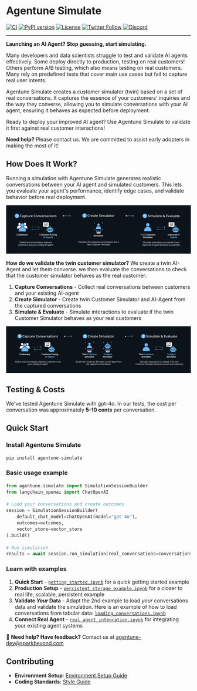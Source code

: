 # Agentune Simulate

[![CI](https://github.com/SparkBeyond/agentune/actions/workflows/python-tests.yml/badge.svg?label=CI)](https://github.com/SparkBeyond/agentune/actions)
[![PyPI version](https://badge.fury.io/py/agentune-simulate.svg)](https://pypi.org/project/agentune-simulate/)
[![License](https://img.shields.io/badge/License-Apache%202.0-blue.svg)](https://opensource.org/licenses/Apache-2.0)
[![Twitter Follow](https://img.shields.io/twitter/follow/agentune_sb?style=social)](https://x.com/agentune_sb)
[![Discord](https://img.shields.io/badge/discord-join-blue?logo=discord&logoColor=white)](https://discord.gg/Hx5YYAaebz)

---

**Launching an AI Agent? Stop guessing, start simulating.**

Many developers and data scientists struggle to test and validate AI agents effectively. Some deploy directly to production, testing on real customers! Others perform A/B testing, which also means testing on real customers. Many rely on predefined tests that cover main use cases but fail to capture real user intents.

Agentune Simulate creates a customer simulator (twin) based on a set of real conversations. It captures the essence of your customers' inquiries and the way they converse, allowing you to simulate conversations with your AI agent, ensuring it behaves as expected before deployment.

Ready to deploy your improved AI agent? Use Agentune Simulate to validate it first against real customer interactions!

**Need help?** Please contact us. We are committed to assist early adopters in making the most of it!

## How Does It Work?    

Running a simulation with Agentune Simulate generates realistic conversations between your AI agent and simulated customers. This lets you evaluate your agent's performance, identify edge cases, and validate behavior before real deployment.

![Agentune Simulate Workflow](https://raw.githubusercontent.com/SparkBeyond/agentune/main/agentune_simulate/docs/images/agentune-simulate-flow.png)

**How do we validate the twin customer simulator?** We create a twin AI-Agent and let them converse. we then evaluate the conversations to check that the customer simulator behaves as the real customer:

1. **Capture Conversations** - Collect real conversations between customers and your existing AI-agent
2. **Create Simulator** - Create twin Customer Simulator and AI-Agent from the captured conversations
3. **Simulate & Evaluate** - Simulate interactions to evaluate if the twin Customer Simulator behaves as your real customers

![Agentune Simulate Workflow](https://raw.githubusercontent.com/SparkBeyond/agentune/main/agentune_simulate/docs/images/agentune-simulate-validation-flow.png)

## Testing & Costs

We've tested Agentune Simulate with gpt-4o. In our tests, the cost per conversation was approximately **5-10 cents** per conversation.

## Quick Start

### Install Agentune Simulate

   ```bash
   pip install agentune-simulate
   ```

### Basic usage example

   ```python
   from agentune.simulate import SimulationSessionBuilder
   from langchain_openai import ChatOpenAI
   
   # Load your conversations and create outcomes
   session = SimulationSessionBuilder(
       default_chat_model=ChatOpenAI(model="gpt-4o"),
       outcomes=outcomes,
       vector_store=vector_store
   ).build()
   
   # Run simulation
   results = await session.run_simulation(real_conversations=conversations)
   ```

### Learn with examples

1. **Quick Start** - [`getting_started.ipynb`](https://github.com/SparkBeyond/agentune/blob/main/agentune_simulate/examples/getting_started.ipynb) for a quick getting started example
2. **Production Setup** - [`persistent_storage_example.ipynb`](https://github.com/SparkBeyond/agentune/blob/main/agentune_simulate/examples/persistent_storage_example.ipynb) for a closer to real life, scalable, persistent example  
3. **Validate _Your_ Data** - Adapt the 2nd example to load _your_ conversations data and validate the simulation. 
Here is an example of how to load conversations from tabular data: [`loading_conversations.ipynb`](https://github.com/SparkBeyond/agentune/blob/main/agentune_simulate/examples/loading_conversations.ipynb)
4. **Connect Real Agent** - [`real_agent_integration.ipynb`](https://github.com/SparkBeyond/agentune/blob/main/agentune_simulate/examples/real_agent_integration.ipynb) for integrating your existing agent systems

📧 **Need help? Have feedback?** Contact us at [agentune-dev@sparkbeyond.com](mailto:agentune-dev@sparkbeyond.com)

## Contributing

- **Environment Setup**: [Environment Setup Guide](https://github.com/SparkBeyond/agentune/blob/main/agentune_simulate/docs/development/environment-setup.md)
- **Coding Standards**: [Style Guide](https://github.com/SparkBeyond/agentune/blob/main/agentune_simulate/docs/development/style-guide.md)

